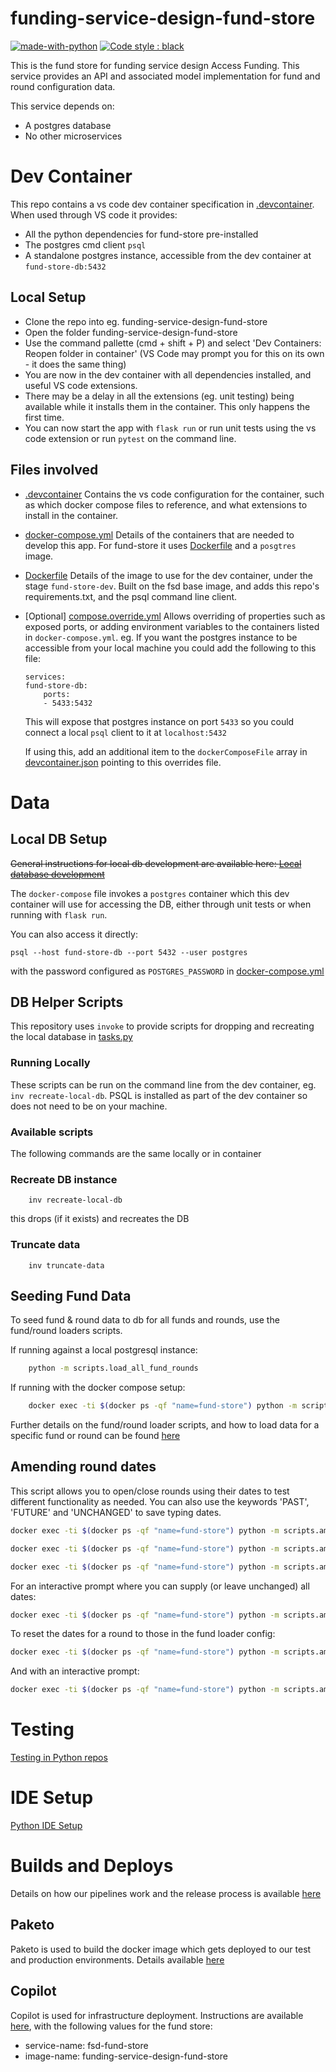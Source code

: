 # funding-service-design-fund-store

[![made-with-python](https://img.shields.io/badge/Made%20with-Python-1f425f.svg)](https://www.python.org/)
[![Code style : black](https://img.shields.io/badge/code%20style-black-000000.svg)](https://github.com/psf/black)

This is the fund store for funding service design Access Funding. This service provides an API and associated model implementation for fund and round configuration data.
<!--
[Developer setup guide](https://github.com/communitiesuk/funding-service-design-workflows/blob/main/readmes/python-repos-setup.md) -->

This service depends on:
- A postgres database
- No other microservices

# Dev Container
This repo contains a vs code dev container specification in [.devcontainer](./.devcontainer/python-container/devcontainer.json). When used through VS code it provides:
- All the python dependencies for fund-store pre-installed
- The postgres cmd client `psql`
- A standalone postgres instance, accessible from the dev container at `fund-store-db:5432`

## Local Setup
- Clone the repo into eg. funding-service-design-fund-store
- Open the folder funding-service-design-fund-store
- Use the command pallette (cmd + shift + P) and select 'Dev Containers: Reopen folder in container' (VS Code may prompt you for this on its own - it does the same thing)
- You are now in the dev container with all dependencies installed, and useful VS code extensions.
- There may be a delay in all the extensions (eg. unit testing) being available while it installs them in the container. This only happens the first time.
- You can now start the app with `flask run` or run unit tests using the vs code extension or run `pytest` on the command line.

## Files involved
- [.devcontainer](./.devcontainer/python-container/devcontainer.json) Contains the vs code configuration for the container, such as which docker compose files to reference, and what extensions to install in the container.
- [docker-compose.yml](./docker-compose.yml) Details of the containers that are needed to develop this app. For fund-store it uses [Dockerfile](./Dockerfile) and a `posgtres` image.
- [Dockerfile](./Dockerfile) Details of the image to use for the dev container, under the stage `fund-store-dev`. Built on the fsd base image, and adds this repo's requirements.txt, and the psql command line client.
- [Optional] [compose.override.yml](./compose.override.yml) Allows overriding of properties such as exposed ports, or adding environment variables to the containers listed in `docker-compose.yml`. eg. If you want the postgres instance to be accessible from your local machine you could add the following to this file:
    ```
    services:
    fund-store-db:
        ports:
        - 5433:5432
    ```
    This will expose that postgres instance on port `5433` so you could connect a local `psql` client to it at `localhost:5432`

    If using this, add an additional item to the `dockerComposeFile` array in [devcontainer.json](./.devcontainer/python-container/devcontainer.json) pointing to this overrides file.


# Data
## Local DB Setup
~~General instructions for local db development are available here: [Local database development](https://github.com/communitiesuk/funding-service-design-workflows/blob/main/readmes/python-repos-db-development.md)~~

The `docker-compose` file invokes a `postgres` container which this dev container will use for accessing the DB, either through unit tests or when running with `flask run`.

You can also access it directly:

`psql --host fund-store-db --port 5432 --user postgres`

with the password configured as `POSTGRES_PASSWORD` in [docker-compose.yml](./docker-compose.yml)

## DB Helper Scripts
This repository uses `invoke` to provide scripts for dropping and recreating the local database in [tasks.py](./tasks.py)

### Running Locally
These scripts can be run on the command line from the dev container, eg. `inv recreate-local-db`. PSQL is installed as part of the dev container so does not need to be on your machine.

### Available scripts
The following commands are the same locally or in container

### Recreate DB instance

        inv recreate-local-db

this drops (if it exists) and recreates the DB

### Truncate data

        inv truncate-data


## Seeding Fund Data
To seed fund & round data to db for all funds and rounds, use the fund/round loaders scripts.

If running against a local postgresql instance:
```bash
    python -m scripts.load_all_fund_rounds
```

If running with the docker compose setup:

```bash
    docker exec -ti $(docker ps -qf "name=fund-store") python -m scripts.load_all_fund_rounds
```

Further details on the fund/round loader scripts, and how to load data for a specific fund or round can be found [here](https://dluhcdigital.atlassian.net/wiki/spaces/FS/pages/40337455/Adding+or+updating+fund+and+round+data)

## Amending round dates
This script allows you to open/close rounds using their dates to test different functionality as needed. You can also use the keywords 'PAST', 'FUTURE' and 'UNCHANGED' to save typing dates.

```bash
docker exec -ti $(docker ps -qf "name=fund-store") python -m scripts.amend_round_dates -q update-round-dates --round_id c603d114-5364-4474-a0c4-c41cbf4d3bbd --application_deadline "2023-03-30 12:00:00"

docker exec -ti $(docker ps -qf "name=fund-store") python -m scripts.amend_round_dates -q update-round-dates -r COF_R3W3 -o "2022-10-04 12:00:00" -d "2022-12-14 11:59:00" -ad "2023-03-30 12:00:00" -as NONE

docker exec -ti $(docker ps -qf "name=fund-store") python -m scripts.amend_round_dates -q update-round-dates -r COF_R3W3 -o PAST -d FUTURE
```
For an interactive prompt where you can supply (or leave unchanged) all dates:
```bash
docker exec -ti $(docker ps -qf "name=fund-store") python -m scripts.amend_round_dates update-round-dates
```
To reset the dates for a round to those in the fund loader config:
```bash
docker exec -ti $(docker ps -qf "name=fund-store") python -m scripts.amend_round_dates -q reset-round-dates -r COF_R4W1
```
And with an interactive prompt:
```bash
docker exec -ti $(docker ps -qf "name=fund-store") python -m scripts.amend_round_dates reset-round-dates
```

# Testing
[Testing in Python repos](https://github.com/communitiesuk/funding-service-design-workflows/blob/main/readmes/python-repos-db-development.md)


# IDE Setup
[Python IDE Setup](https://github.com/communitiesuk/funding-service-design-workflows/blob/main/readmes/python-repos-ide-setup.md)


# Builds and Deploys
Details on how our pipelines work and the release process is available [here](https://dluhcdigital.atlassian.net/wiki/spaces/FS/pages/73695505/How+do+we+deploy+our+code+to+prod)
## Paketo
Paketo is used to build the docker image which gets deployed to our test and production environments. Details available [here](https://github.com/communitiesuk/funding-service-design-workflows/blob/main/readmes/python-repos-paketo.md)
## Copilot
Copilot is used for infrastructure deployment. Instructions are available [here](https://github.com/communitiesuk/funding-service-design-workflows/blob/main/readmes/python-repos-copilot.md), with the following values for the fund store:
- service-name: fsd-fund-store
- image-name: funding-service-design-fund-store

